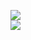 [![](https://img.shields.io/badge/Made%20With-Github%20Spray-lightgrey.svg?style=for-the-badge&logo=github)](https://github.com/Annihil/github-spray#6232)  
[![](https://i.imgur.com/2DrTn0Z.gif)](https://github.com/Annihil/github-spray)